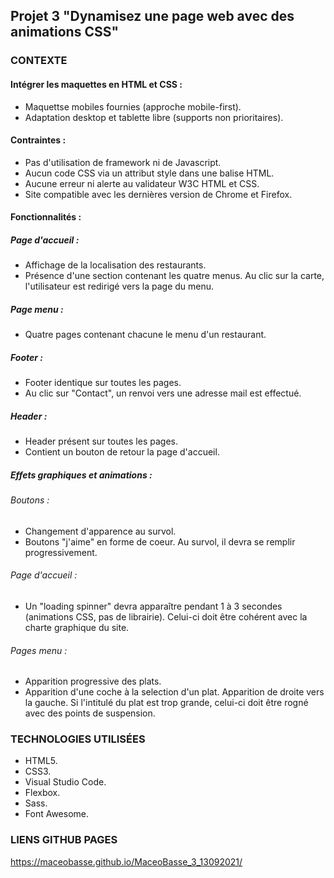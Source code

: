 ## Projet 3 "Dynamisez une page web avec des animations CSS"

### CONTEXTE

#### Intégrer les maquettes en HTML et CSS :

- Maquettse mobiles fournies (approche mobile-first).
- Adaptation desktop et tablette libre (supports non prioritaires).

#### Contraintes :

- Pas d'utilisation de framework ni de Javascript.
- Aucun code CSS via un attribut style dans une balise HTML.
- Aucune erreur ni alerte au validateur W3C HTML et CSS.
- Site compatible avec les dernières version de Chrome et Firefox.

#### Fonctionnalités :

##### Page d'accueil :

- Affichage de la localisation des restaurants.
- Présence d'une section contenant les quatre menus. Au clic sur la carte, l'utilisateur est redirigé vers la page du menu.

##### Page menu :

- Quatre pages contenant chacune le menu d'un restaurant.

##### Footer :

- Footer identique sur toutes les pages.
- Au clic sur "Contact", un renvoi vers une adresse mail est effectué.

##### Header :

- Header présent sur toutes les pages.
- Contient un bouton de retour la page d'accueil.

##### Effets graphiques et animations :

###### Boutons :

- Changement d'apparence au survol.
- Boutons "j'aime" en forme de coeur. Au survol, il devra se remplir progressivement.

###### Page d'accueil :

- Un "loading spinner" devra apparaître pendant 1 à 3 secondes (animations CSS, pas de librairie). Celui-ci doit être cohérent avec la charte graphique du site.

###### Pages menu :

- Apparition progressive des plats.
- Apparition d'une coche à la selection d'un plat. Apparition de droite vers la gauche. Si l'intitulé du plat est trop grande, celui-ci doit être rogné avec des points de suspension.

### TECHNOLOGIES UTILISÉES

- HTML5.
- CSS3.
- Visual Studio Code.
- Flexbox.
- Sass.
- Font Awesome.

### LIENS GITHUB PAGES

https://maceobasse.github.io/MaceoBasse_3_13092021/
